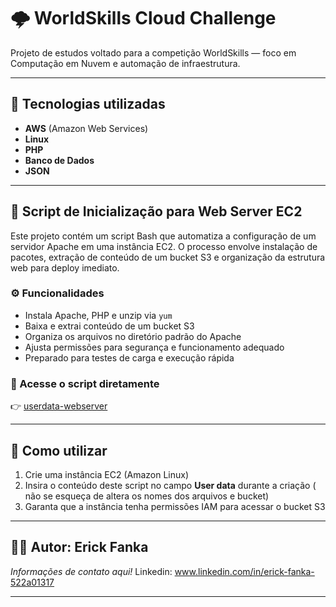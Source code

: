 # 🌩️ WorldSkills Cloud Challenge

Projeto de estudos voltado para a competição WorldSkills — foco em Computação em Nuvem e automação de infraestrutura.

---

## 🧰 Tecnologias utilizadas

- **AWS** (Amazon Web Services)
- **Linux**
- **PHP**
- **Banco de Dados**
- **JSON**

---

## 🚀 Script de Inicialização para Web Server EC2

Este projeto contém um script Bash que automatiza a configuração de um servidor Apache em uma instância EC2. O processo envolve instalação de pacotes, extração de conteúdo de um bucket S3 e organização da estrutura web para deploy imediato.

### ⚙️ Funcionalidades

- Instala Apache, PHP e unzip via `yum`
- Baixa e extrai conteúdo de um bucket S3
- Organiza os arquivos no diretório padrão do Apache
- Ajusta permissões para segurança e funcionamento adequado
- Preparado para testes de carga e execução rápida

### 📄 Acesse o script diretamente

👉 [userdata-webserver](https://github.com/Erick-Fanka/WorldSkills/blob/main/arquivos.sh/userdata-webserver)

---

## 📝 Como utilizar

1. Crie uma instância EC2 (Amazon Linux)
2. Insira o conteúdo deste script no campo **User data** durante a criação ( não se esqueça de altera os nomes dos arquivos e bucket)
3. Garanta que a instância tenha permissões IAM para acessar o bucket S3

---

## 👨‍💻 Autor: Erick Fanka

*Informações de contato aqui!*
Linkedin: www.linkedin.com/in/erick-fanka-522a01317

---
